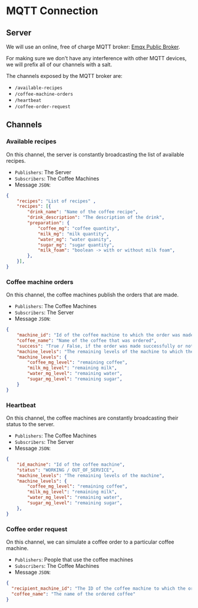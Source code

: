 # MQTT Connection

## Server

We will use an online, free of charge MQTT broker: [Emqx Public Broker](https://www.emqx.com/en/mqtt/public-mqtt5-broker).

For making sure we don't have any interference with other MQTT devices, we will prefix all of our channels with a salt.

The channels exposed by the MQTT broker are:

* `/available-recipes`
* `/coffee-machine-orders`
* `/heartbeat`
* `/coffee-order-request`

## Channels

### Available recipes

On this channel, the server is constantly broadcasting the list of available recipes.

* `Publishers`: The Server
* `Subscribers`: The Coffee Machines
* Message `JSON`:

```JSON
{
    "recipes": "List of recipes" ,
    "recipes": [{
        "drink_name": "Name of the coffee recipe",
        "drink_description": "The description of the drink", 
        "preparation": {
            "coffee_mg": "coffee quantity",
            "milk_mg": "milk quantity",
            "water_mg": "water quanity",
            "sugar_mg": "sugar quantity",
            "milk_foam": "boolean -> with or without milk foam",
        },
    }],
}
```

### Coffee machine orders

On this channel, the coffee machines publish the orders that are made.

* `Publishers`: The Coffee Machines
* `Subscribers`: The Server
* Message `JSON`:

```JSON
{
    "machine_id": "Id of the coffee machine to which the order was made", 
    "coffee_name": "Name of the coffee that was ordered",
    "success": "True / False, if the order was made successfully or not",
    "machine_levels": "The remaining levels of the machine to which the order was made",
    "machine_levels": {
        "coffee_mg_level": "remaining coffee",
        "milk_mg_level": "remaining milk",
        "water_mg_level": "remaining water",
        "sugar_mg_level": "remaining sugar",
    }
}
```

### Heartbeat

On this channel, the coffee machines are constantly broadcasting their status to the server.

* `Publishers`: The Coffee Machines
* `Subscribers`: The Server
* Message `JSON`:

```JSON
{
    "id_machine": "Id of the coffee machine",
    "status": "WORKING / OUT_OF_SERVICE",
    "machine_levels": "The remaining levels of the machine",
    "machine_levels": {
        "coffee_mg_level": "remaining coffee",
        "milk_mg_level": "remaining milk",
        "water_mg_level": "remaining water",
        "sugar_mg_level": "remaining sugar",
    },
}
```

### Coffee order request

On this channel, we can simulate a coffee order to a particular coffee machine.

* `Publishers`: People that use the coffee machines
* `Subscribers`: The Coffee Machines
* Message `JSON`:

```JSON
{
  "recipient_machine_id": "The ID of the coffee machine to which the order will be made",
  "coffee_name": "The name of the ordered coffee"
}
```

